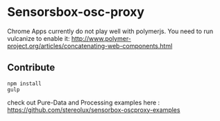 # Sensorsbox-osc-proxy

Chrome Apps currently do not play well with polymerjs.
You need to run vulcanize to enable it: http://www.polymer-project.org/articles/concatenating-web-components.html

## Contribute

```
npm install
gulp
```

check out Pure-Data and Processing examples here : https://github.com/stereolux/sensorbox-oscproxy-examples